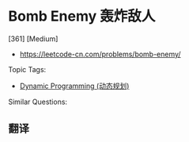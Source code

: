 # Bomb Enemy 轰炸敌人

[361] [Medium]

- https://leetcode-cn.com/problems/bomb-enemy/

Topic Tags:

- [Dynamic Programming (动态规划)](https://leetcode-cn.com/tag/dynamic-programming/)

Similar Questions:

## 翻译
